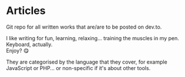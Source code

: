 # Articles
Git repo for all written works that are/are to be posted on dev.to.

I like writing for fun, learning, relaxing... training the muscles in my pen. Keyboard, actually. 
<br>Enjoy? 😋

They are categorised by the language that they cover, for example JavaScript or PHP... or non-specific if it's about other tools.
